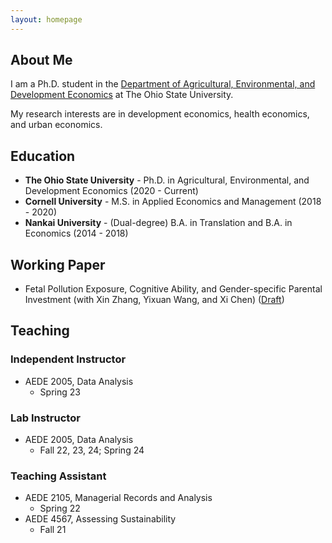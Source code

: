 ```yaml
---
layout: homepage
---
```


## About Me

I am a Ph.D. student in the [Department of Agricultural, Environmental, and Development Economics](https://aede.osu.edu/home) at The Ohio State University.      
      
My research interests are in development economics, health economics, and urban economics.         


## Education
- **The Ohio State University** - Ph.D. in Agricultural, Environmental, and Development Economics (2020 - Current)   
- **Cornell University** - M.S. in Applied Economics and Management (2018 - 2020)   
- **Nankai University** - (Dual-degree) B.A. in Translation and B.A. in Economics (2014 - 2018)   

## Working Paper
- Fetal Pollution Exposure, Cognitive Ability, and Gender-specific Parental Investment (with Xin Zhang, Yixuan Wang, and Xi Chen) ([Draft](https://ssrn.com/abstract=4954147))

## Teaching
### Independent Instructor
- AEDE 2005, Data Analysis
  - Spring 23
  
### Lab Instructor
- AEDE 2005, Data Analysis 
  - Fall 22, 23, 24; Spring 24

### Teaching Assistant
- AEDE 2105, Managerial Records and Analysis
  - Spring 22
- AEDE 4567, Assessing Sustainability
  - Fall 21

  
<div style='display: none'>
{% include_relative _includes/publications.md %}
</div>


